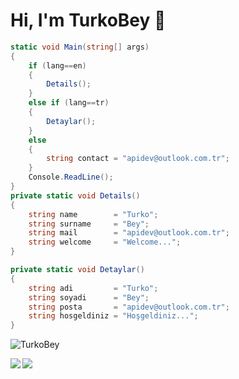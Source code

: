 # Hi, I'm TurkoBey 👋

```csharp
static void Main(string[] args)
{
    if (lang==en)
    {
    	Details();
    }
    else if (lang==tr)
    {
    	Detaylar();
    }
    else
    {
    	string contact = "apidev@outlook.com.tr";
    }
    Console.ReadLine();
}
private static void Details()
{
    string name        = "Turko";
    string surname     = "Bey";
    string mail        = "apidev@outlook.com.tr";
    string welcome     = "Welcome...";
}

private static void Detaylar()
{
    string adi         = "Turko";
    string soyadi      = "Bey";
    string posta       = "apidev@outlook.com.tr";
    string hosgeldiniz = "Hoşgeldiniz...";
}
```
<p align="left"> <img src="https://komarev.com/ghpvc/?username=TurkoBey&label=Profile%20views&color=0e75b6&style=flat" alt="TurkoBey" /> </p> 
<a href="#">
  <img align="left" src="https://github-readme-stats.vercel.app/api?username=TurkoBey&show_icons=true&theme=radical" />
</a>
<a href="#">
  <img align="left" src="https://github-readme-stats.vercel.app/api/top-langs/?username=TurkoBey&layout=compact&show_icons=true&theme=radical" />
</a>


         
